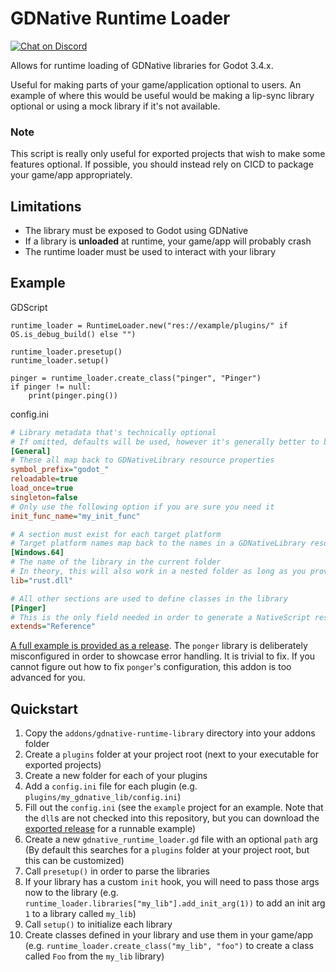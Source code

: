 # GDNative Runtime Loader
[![Chat on Discord](https://img.shields.io/discord/853476898071117865?label=chat&logo=discord)](https://discord.gg/6mcdWWBkrr)

Allows for runtime loading of GDNative libraries for Godot 3.4.x.

Useful for making parts of your game/application optional to users. An example of where this would be useful would be making a lip-sync library optional or using a mock library if it's not available.

### Note
This script is really only useful for exported projects that wish to make some features optional. If possible, you should instead rely on CICD to package your game/app appropriately.

## Limitations
* The library must be exposed to Godot using GDNative
* If a library is **unloaded** at runtime, your game/app will probably crash
* The runtime loader must be used to interact with your library

## Example

GDScript
```gdscript
runtime_loader = RuntimeLoader.new("res://example/plugins/" if OS.is_debug_build() else "")
	
runtime_loader.presetup()
runtime_loader.setup()

pinger = runtime_loader.create_class("pinger", "Pinger")
if pinger != null:
    print(pinger.ping())
```

config.ini
```ini
# Library metadata that's technically optional
# If omitted, defaults will be used, however it's generally better to be explicit
[General]
# These all map back to GDNativeLibrary resource properties
symbol_prefix="godot_"
reloadable=true
load_once=true
singleton=false
# Only use the following option if you are sure you need it
init_func_name="my_init_func"

# A section must exist for each target platform
# Target platform names map back to the names in a GDNativeLibrary resource
[Windows.64]
# The name of the library in the current folder
# In theory, this will also work in a nested folder as long as you provide a relative path
lib="rust.dll"

# All other sections are used to define classes in the library
[Pinger]
# This is the only field needed in order to generate a NativeScript resource
extends="Reference"

```

[A full example is provided as a release](https://github.com/you-win/gdnative-runtime-loader/releases). The `ponger` library is deliberately misconfigured in order to showcase error handling. It is trivial to fix. If you cannot figure out how to fix `ponger`'s configuration, this addon is too advanced for you.

## Quickstart
1. Copy the `addons/gdnative-runtime-library` directory into your addons folder
2. Create a `plugins` folder at your project root (next to your executable for exported projects)
3. Create a new folder for each of your plugins
4. Add a `config.ini` file for each plugin (e.g. `plugins/my_gdnative_lib/config.ini`)
5. Fill out the `config.ini` (see the `example` project for an example. Note that the `dll`s are not checked into this repository, but you can download the [exported release](https://github.com/you-win/gdnative-runtime-loader/releases) for a runnable example)
6. Create a new `gdnative_runtime_loader.gd` file with an optional `path` arg (By default this searches for a `plugins` folder at your project root, but this can be customized)
7. Call `presetup()` in order to parse the libraries
8. If your library has a custom `init` hook, you will need to pass those args now to the library (e.g. `runtime_loader.libraries["my_lib"].add_init_arg(1))` to add an init arg `1` to a library called `my_lib`)
9. Call `setup()` to initialize each library
10. Create classes defined in your library and use them in your game/app (e.g. `runtime_loader.create_class("my_lib", "foo")` to create a class called `Foo` from the `my_lib` library)
